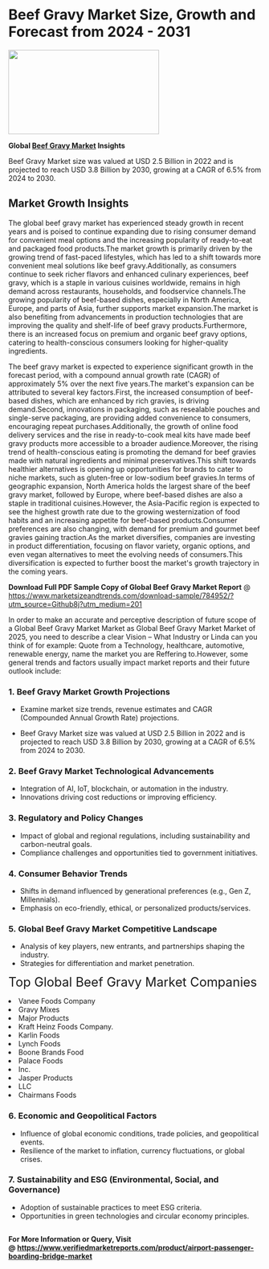 <H1>Beef Gravy Market Size, Growth and Forecast from 2024 - 2031</H1><img class="aligncenter size-medium wp-image-584254" src="https://thirdeyenews.in/wp-content/uploads/2024/09/Global-Market-Research-300x168.jpeg" alt="" width="300" height="168" /><p><strong>Global&nbsp;<a href="https://www.marketsizeandtrends.com/download-sample/784952/?utm_source=Github8j?utm_medium=201">Beef Gravy Market</a> Insights</strong></p><p>Beef Gravy Market size was valued at USD 2.5 Billion in 2022 and is projected to reach USD 3.8 Billion by 2030, growing at a CAGR of 6.5% from 2024 to 2030.</p><p><h2>Market Growth Insights</h2> <p>The global beef gravy market has experienced steady growth in recent years and is poised to continue expanding due to rising consumer demand for convenient meal options and the increasing popularity of ready-to-eat and packaged food products.The market growth is primarily driven by the growing trend of fast-paced lifestyles, which has led to a shift towards more convenient meal solutions like beef gravy.Additionally, as consumers continue to seek richer flavors and enhanced culinary experiences, beef gravy, which is a staple in various cuisines worldwide, remains in high demand across restaurants, households, and foodservice channels.The growing popularity of beef-based dishes, especially in North America, Europe, and parts of Asia, further supports market expansion.The market is also benefiting from advancements in production technologies that are improving the quality and shelf-life of beef gravy products.Furthermore, there is an increased focus on premium and organic beef gravy options, catering to health-conscious consumers looking for higher-quality ingredients.</p> <p>The beef gravy market is expected to experience significant growth in the forecast period, with a compound annual growth rate (CAGR) of approximately 5% over the next five years.The market's expansion can be attributed to several key factors.First, the increased consumption of beef-based dishes, which are enhanced by rich gravies, is driving demand.Second, innovations in packaging, such as resealable pouches and single-serve packaging, are providing added convenience to consumers, encouraging repeat purchases.Additionally, the growth of online food delivery services and the rise in ready-to-cook meal kits have made beef gravy products more accessible to a broader audience.Moreover, the rising trend of health-conscious eating is promoting the demand for beef gravies made with natural ingredients and minimal preservatives.This shift towards healthier alternatives is opening up opportunities for brands to cater to niche markets, such as gluten-free or low-sodium beef gravies.In terms of geographic expansion, North America holds the largest share of the beef gravy market, followed by Europe, where beef-based dishes are also a staple in traditional cuisines.However, the Asia-Pacific region is expected to see the highest growth rate due to the growing westernization of food habits and an increasing appetite for beef-based products.Consumer preferences are also changing, with demand for premium and gourmet beef gravies gaining traction.As the market diversifies, companies are investing in product differentiation, focusing on flavor variety, organic options, and even vegan alternatives to meet the evolving needs of consumers.This diversification is expected to further boost the market's growth trajectory in the coming years.<p><span class=""><strong>Download Full PDF Sample Copy of Global Beef Gravy Market Report</strong> @ <a href="https://www.marketsizeandtrends.com/download-sample/784952/?utm_source=Github8j?utm_medium=201" target="_blank">https://www.marketsizeandtrends.com/download-sample/784952/?utm_source=Github8j?utm_medium=201</a></span></p><p>In order to make an accurate and perceptive description of future scope of a Global&nbsp;Beef Gravy Market Market as Global&nbsp;Beef Gravy Market Market of 2025, you need to describe a clear Vision &ndash; What Industry or Linda can you think of for example: Quote from a Technology, healthcare, automotive, renewable energy, name the market you are Reffering to.However, some general trends and factors usually impact market reports and their future outlook include:</p><h3>1.&nbsp;<strong>Beef Gravy Market Growth Projections</strong></h3><ul><li>Examine market size trends, revenue estimates and CAGR (Compounded Annual Growth Rate) projections.</li><li><p>Beef Gravy Market size was valued at USD 2.5 Billion in 2022 and is projected to reach USD 3.8 Billion by 2030, growing at a CAGR of 6.5% from 2024 to 2030.</p></li></ul><h3>2.&nbsp;<strong>Beef Gravy Market Technological Advancements</strong></h3><ul><li>Integration of AI, IoT, blockchain, or automation in the industry.</li><li>Innovations driving cost reductions or improving efficiency.</li></ul><h3>3.&nbsp;<strong>Regulatory and Policy Changes</strong></h3><ul><li>Impact of global and regional regulations, including sustainability and carbon-neutral goals.</li><li>Compliance challenges and opportunities tied to government initiatives.</li></ul><h3>4.&nbsp;<strong>Consumer Behavior Trends</strong></h3><ul><li>Shifts in demand influenced by generational preferences (e.g., Gen Z, Millennials).</li><li>Emphasis on eco-friendly, ethical, or personalized products/services.</li></ul><h3>5.&nbsp;<strong>Global Beef Gravy Market Competitive Landscape</strong></h3><ul><li>Analysis of key players, new entrants, and partnerships shaping the industry.</li><li>Strategies for differentiation and market penetration.</li></ul><p data-pm-slice="1 1 []"><span style="color: inherit; font-family: inherit; font-size: 25px;">Top Global Beef Gravy Market Companies</span></p><div class="" data-test-id=""><p><li>Vanee Foods Company</li><li> Gravy Mixes</li><li> Major Products</li><li> Kraft Heinz Foods Company.</li><li> Karlin Foods</li><li> Lynch Foods</li><li> Boone Brands Food</li><li> Palace Foods</li><li> Inc.</li><li> Jasper Products</li><li> LLC</li><li> Chairmans Foods</li></p></div><h3>6.&nbsp;<strong>Economic and Geopolitical Factors</strong></h3><ul><li>Influence of global economic conditions, trade policies, and geopolitical events.</li><li>Resilience of the market to inflation, currency fluctuations, or global crises.</li></ul><h3>7.&nbsp;<strong>Sustainability and ESG (Environmental, Social, and Governance)</strong></h3><ul><li>Adoption of sustainable practices to meet ESG criteria.</li><li>Opportunities in green technologies and circular economy principles.</li></ul><h2><strong style="font-size: 14px;">For More Information or Query, Visit @&nbsp;</strong><a style="background-color: #ffffff; font-size: 14px;" href="https://www.marketsizeandtrends.com/report/beef-gravy-market/" target="_blank">https://www.verifiedmarketreports.com/product/airport-passenger-boarding-bridge-market</a></h2>